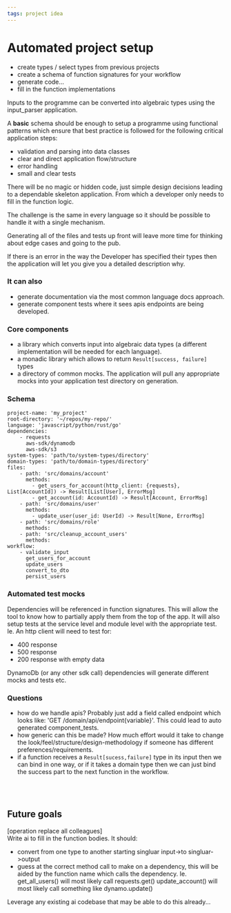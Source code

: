 ```yaml
---
tags: project idea
---
```

# Automated project setup
 
- create types / select types from previous projects
- create a schema of function signatures for your workflow
- generate code...
- fill in the function implementations

Inputs to the programme can be converted into algebraic types using the  input_parser application.
<br />


A **basic** schema should be enough to setup a programme using functional patterns which ensure that best practice is followed for the following critical application steps:

- validation and parsing into data classes
- clear and direct application flow/structure
- error handling
- small and clear tests

There will be no magic or hidden code, just simple design decisions leading to a dependable skeleton application. From which a developer only needs to fill in the function logic.

The challenge is the same in every language so it should be possible to handle it with a single mechanism.

Generating all of the files and tests up front will leave more time for thinking about edge cases and going to the pub.

If there is an error in the way the Developer has specified their types then the application will let you give you a detailed description why.

### It can also
- generate documentation via the most common language docs approach.
- generate component tests where it sees apis endpoints are being developed.


### Core components
- a library which converts input into algebraic data types (a different implementation will be needed for each language).
- a monadic library which allows to return ```Result[success, failure]``` types
- a directory of common mocks. The application will pull any appropriate mocks into your application test directory on generation.

### Schema
```
project-name: 'my_project'
root-directory: '~/repos/my-repo/'
language: 'javascript/python/rust/go'
dependencies: 
    - requests
      aws-sdk/dynamodb
      aws-sdk/s3
system-types: 'path/to/system-types/directory'
domain-types: 'path/to/domain-types/directory'
files:
    - path: 'src/domains/account'
      methods:
        - get_users_for_account(http_client: {requests}, List[AccountId]) -> Result[List[User], ErrorMsg]
        - get_account(id: AccountId) -> Result[Account, ErrorMsg]
    - path: 'src/domains/user'
      methods:
        - update_user(user_id: UserId) -> Result[None, ErrorMsg]
    - path: 'src/domains/role'
      methods: 
    - path: 'src/cleanup_account_users'
      methods: 
workflow:
    - validate_input
      get_users_for_account
      update_users
      convert_to_dto
      persist_users
```

### Automated test mocks
Dependencies will be referenced in function signatures. This will allow the tool to know how to partially apply them from the top of the app. It will also setup tests at the service level and module level with the appropriate test. Ie. An http client will need to test for:
- 400 response
- 500 response
- 200 response with empty data

DynamoDb (or any other sdk call) dependencies will generate different mocks and tests etc.

### Questions
- how do we handle apis? Probably just add a field called endpoint which looks like: 'GET /domain/api/endpoint{variable}'. This could lead to auto generated component_tests.
- how generic can this be made? How much effort would it take to change the look/feel/structure/design-methodology if someone has different preferences/requirements.
- if a function receives a ```Result[sucess,failure]``` type in its input then we can bind in one way, or if it takes a domain type then we can just bind the success part to the next function in the workflow.

<br />
&nbsp;

## Future goals
[operation replace all colleagues]  
Write ai to fill in the function bodies. It should:
- convert from one type to another
    starting singluar input->to singluar->output
- guess at the correct method call to make on a dependency, this will be aided by the function name which calls the dependency.
    Ie. get_all_users() will most likely call requests.get() 
        update_account() will most likely call something like dynamo.update()

Leverage any existing ai codebase that may be able to do this already...